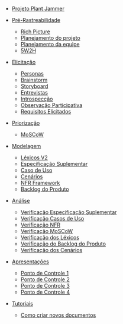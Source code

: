 - [Projeto Plant Jammer](/)

- [Pré-Rastreabilidade](pages/ponto_de_controle_1/rich_picture.md)
  - [Rich Picture](pages/ponto_de_controle_1/rich_picture.md)
  - [Planejamento do projeto](pages/ponto_de_controle_1/planejamento_projeto.md)
  - [Planejamento da equipe](pages/ponto_de_controle_1/planejamento_equipe.md)
  - [5W2H](pages/ponto_de_controle_2/52wh.md)


- [Elicitação](pages/ponto_de_controle_2/personas.md)
  - [Personas](pages/ponto_de_controle_2/personas.md)
  - [Brainstorm](pages/ponto_de_controle_2/brainstorm.md)
  - [Storyboard](pages/ponto_de_controle_2/storyboard.md)
  - [Entrevistas](pages/ponto_de_controle_2/entrevista.md)
  - [Introspecção](pages/ponto_de_controle_2/introspeccao.md)
  - [Observação Participativa](pages/ponto_de_controle_2/observacao_participativa.md)
  - [Requisitos Elicitados](pages/ponto_de_controle_2/requisitos_elicitados.md)

- [Priorização](pages/ponto_de_controle_2/moscow.md)
  - [MoSCoW](pages/ponto_de_controle_2/moscow.md)

- [Modelagem](pages/ponto_de_controle_3/lexico.md)
  - [Léxicos V2](pages/ponto_de_controle_3/lexico.md)
  - [Especificação Suplementar](pages/ponto_de_controle_3/especificacaoSuplementar.md)
  - [Caso de Uso](pages/ponto_de_controle_3/caso-de-uso.md)
  - [Cenários](pages/ponto_de_controle_3/cenarios.md)
  - [NFR Framework](pages/ponto_de_controle_4/nfr-framework.md)
  - [Backlog do Produto](pages/ponto_de_controle_4/backlog.md)

- [Análise](pages/ponto_de_controle_5/verificacao_especificacao.md)

    - [Verificação Especificação Suplementar](pages/ponto_de_controle_5/verificacao_especificacao.md)
    - [Verificação Casos de Uso](pages/ponto_de_controle_5/verificacao_casos_de_uso.md)
    - [Verificação NFR](pages/ponto_de_controle_5/verificacao_nfr.md)
    - [Verificação MoSCoW](pages/ponto_de_controle_5/verificacao_moscow.md)
    - [Verificação dos Léxicos](pages/ponto_de_controle_5/verificacao_lexicos.md)
    - [Verificação do Backlog do Produto](pages/ponto_de_controle_5/verificacao_backlog_do_produto.md)
    - [Verificação dos Cenários](pages/ponto_de_controle_5/verificacao_cenarios.md)

- [Apresentações](pages/ponto_de_controle_1/apresentacao.md)
  - [Ponto de Controle 1](pages/ponto_de_controle_1/apresentacao.md)
  - [Ponto de Controle 2](pages/ponto_de_controle_2/apresentacao.md)
  - [Ponto de Controle 3](pages/ponto_de_controle_3/apresentacao.md)
  - [Ponto de Controle 4](pages/ponto_de_controle_4/apresentacao.md)

- [Tutoriais](pages/ponto_de_controle_1/tutorial_novo_documento.md)
  - [Como criar novos documentos](pages/ponto_de_controle_1/tutorial_novo_documento.md)


<!--
  - [NFR]()

- [Pós-Rastreabilidade]()
  - [Backward-From]()
  - [Forward-From]()
-->

